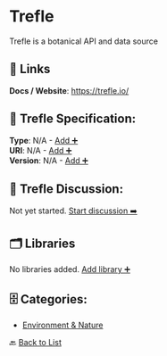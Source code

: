 # Trefle

Trefle is a botanical API and data source

##  🔗 Links
**Docs / Website**: https://trefle.io/

## 🧬 Trefle Specification:
**Type**: N/A - [Add ➕](https://github.com/apis-list/apis-list/edit/main/apis.yaml#L20073)  
**URI**: N/A - [Add ➕](https://github.com/apis-list/apis-list/edit/main/apis.yaml#L20073)  
**Version**: N/A - [Add ➕](https://github.com/apis-list/apis-list/edit/main/apis.yaml#L20073)

## 💬 Trefle Discussion:
Not yet started. [Start discussion ➡️](https://github.com/apis-list/apis-list/discussions/new)

## 🗂️ Libraries

No libraries added. [Add library ➕](https://github.com/apis-list/apis-list/edit/main/apis.yaml#L20073)    


## 🗄️ Categories:
- [Environment & Nature](https://github.com/apis-list/apis-list#environment--nature-)

🔙  [Back to List](https://github.com/apis-list/apis-list)
